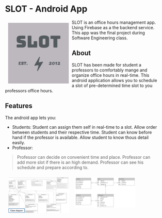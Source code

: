 # SLOT - Android App

<img src="/README/logo.png" align="left"
width="200" hspace="10" vspace="10">

SLOT is an office hours management app.
Using Firebase as a the backend service.
This app was the final project during Software Engineering class.


## About

SLOT has been made for student a professors to comfortably mange and organize office hours in real-time.
This android application allows you to schedule a slot of pre-determined time slot to you professors office hours.

## Features

The android app lets you:
- Students:
    Student can assign them self in real-time to a slot. 
    Allow order between students and their respective time.
    Student can know before hand if the professor is available.
    Allow student to know thous detail easily.
- Professor:
>Professor can decide on convenient time and place.
>Professor can add more slot if there is an high demand.
>Professor can see his schedule and prepare according to.
    
    
<img src="/README/Application Class Overview.png" align="left"
width="200" hspace="10" vspace="10">

<img src="/README/Database ER diagram[SLOT].png" align="left"
width="200" hspace="10" vspace="10">